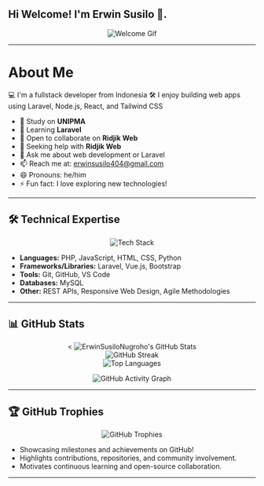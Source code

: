 ## Hi Welcome! I'm Erwin Susilo 👋.
<p align="center">
    <img src="https://media4.giphy.com/media/v1.Y2lkPTc5MGI3NjExcXZwd2htam0yZnJkcmEzOTdlOXBvaWtjd2M2ZTl4YmlzOWQ0ZmJnbiZlcD12MV9pbnRlcm5hbF9naWZfYnlfaWQmY3Q9Zw/6MWahPArixa6I/giphy.gif" alt="Welcome Gif" />
</p>

-----

# About Me
💻 I'm a fullstack developer from Indonesia
🛠 I enjoy building web apps using Laravel, Node.js, React, and Tailwind CSS
- 🔭 Study on **UNIPMA**
- 🌱 Learning **Laravel**
- 👯 Open to collaborate on **Ridjik Web**
- 🤔 Seeking help with **Ridjik Web**
- 💬 Ask me about web development or Laravel
- 📫 Reach me at: [erwinsusilo404@gmail.com](erwinsusilo404@gmail.com)
- 😄 Pronouns: he/him
- ⚡ Fun fact: I love exploring new technologies!

-----

## 🛠️ Technical Expertise
<p align="center">
    <img src="https://skillicons.dev/icons?i=php,js,html,css,python,laravel,vue,bootstrap,git,github,vscode,mysql" alt="Tech Stack" />
</p>

- **Languages:** PHP, JavaScript, HTML, CSS, Python
- **Frameworks/Libraries:** Laravel, Vue.js, Bootstrap
- **Tools:** Git, GitHub, VS Code
- **Databases:** MySQL
- **Other:** REST APIs, Responsive Web Design, Agile Methodologies

-----

## 📊 GitHub Stats

<p align="center">
    < <img src="https://github-readme-stats.vercel.app/api?username=ErwinSusiloNugroho&show_icons=true&theme=radical&count_private=true&hide_border=true&include_all_commits=true" alt="ErwinSusiloNugroho's GitHub Stats" />
    <br/>
    <img src="https://github-readme-streak-stats.herokuapp.com/?user=ErwinSusiloNugroho&theme=radical&hide_border=true&date_format=M%20j%5B%2C%20Y%5D" alt="GitHub Streak" />
    <br/>
    <img src="https://github-readme-stats.vercel.app/api/top-langs/?username=ErwinSusiloNugroho&layout=compact&theme=radical&hide_border=true&langs_count=8&card_width=445&animation=true" alt="Top Languages" />
</p>

<p align="center">
    <img src="https://github-readme-activity-graph.vercel.app/graph?username=ErwinSusiloNugroho&theme=radical&hide_border=true&area=true" alt="GitHub Activity Graph" />
</p>

---
## 🏆 GitHub Trophies

<p align="center">
    <img src="https://github-profile-trophy.vercel.app/?username=ErwinSusiloNugroho&theme=radical&no-frame=true&margin-w=10&column=7" alt="GitHub Trophies" />
</p>

- Showcasing milestones and achievements on GitHub!
- Highlights contributions, repositories, and community involvement.
- Motivates continuous learning and open-source collaboration.

---
</p>

